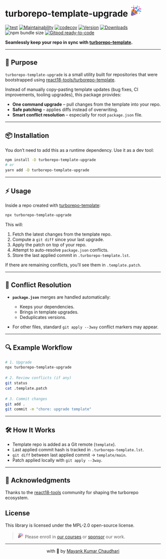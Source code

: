 # turborepo-template-upgrade <img src="https://raw.githubusercontent.com/mayank1513/mayank1513/main/popper.png" style="height: 40px"/>

[![test](https://github.com/react18-tools/turborepo-template-upgrade/actions/workflows/test.yml/badge.svg)](https://github.com/react18-tools/turborepo-template-upgrade/actions/workflows/test.yml)
[![Maintainability](https://qlty.sh/badges/d71561ba-73d4-4182-a419-98ccb23e4a0a/maintainability.svg)](https://qlty.sh/gh/react18-tools/projects/turborepo-template-upgrade)
[![codecov](https://codecov.io/gh/react18-tools/turborepo-template-upgrade/graph/badge.svg)](https://codecov.io/gh/react18-tools/turborepo-template-upgrade) [![Version](https://img.shields.io/npm/v/turborepo-template-upgrade.svg?colorB=green)](https://www.npmjs.com/package/turborepo-template-upgrade) [![Downloads](https://img.jsdelivr.com/img.shields.io/npm/d18m/turborepo-template-upgrade.svg)](https://www.npmjs.com/package/turborepo-template-upgrade) ![npm bundle size](https://img.shields.io/bundlephobia/minzip/turborepo-template-upgrade) [![Gitpod ready-to-code](https://img.shields.io/badge/Gitpod-ready--to--code-blue?logo=gitpod)](https://gitpod.io/from-referrer/)

**Seamlessly keep your repo in sync with [turborepo-template](https://github.com/react18-tools/turborepo-template).**

---

## 🚀 Purpose

`turborepo-template-upgrade` is a small utility built for repositories that were bootstrapped using [react18-tools/turborepo-template](https://github.com/react18-tools/turborepo-template).

Instead of manually copy-pasting template updates (bug fixes, CI improvements, tooling upgrades), this package provides:

- **One command upgrade** – pull changes from the template into your repo.
- **Safe patching** – applies diffs instead of overwriting.
- **Smart conflict resolution** – especially for root `package.json` file.

---

## 📦 Installation

You don’t need to add this as a runtime dependency. Use it as a dev tool:

```bash
npm install -D turborepo-template-upgrade
# or
yarn add -D turborepo-template-upgrade
```

---

## ⚡ Usage

Inside a repo created with [turborepo-template](https://github.com/react18-tools/turborepo-template):

```bash
npx turborepo-template-upgrade
```

This will:

1. Fetch the latest changes from the template repo.
2. Compute a `git diff` since your last upgrade.
3. Apply the patch on top of your repo.
4. Attempt to auto-resolve `package.json` conflicts.
5. Store the last applied commit in `.turborepo-template.lst`.

If there are remaining conflicts, you’ll see them in `.template.patch`.

---

## 🧩 Conflict Resolution

- **`package.json`** merges are handled automatically:
  - Keeps your dependencies.
  - Brings in template upgrades.
  - Deduplicates versions.

- For other files, standard `git apply --3way` conflict markers may appear.

---

## 🔍 Example Workflow

```bash
# 1. Upgrade
npx turborepo-template-upgrade

# 2. Review conflicts (if any)
git status
cat .template.patch

# 3. Commit changes
git add .
git commit -m "chore: upgrade template"
```

---

## 🛠 How It Works

- Template repo is added as a Git remote (`template`).
- Last applied commit hash is tracked in `.turborepo-template.lst`.
- `git diff` between last applied commit → `template/main`.
- Patch applied locally with `git apply --3way`.

---

## 🙏 Acknowledgments

Thanks to the [react18-tools](https://github.com/react18-tools) community for shaping the turborepo ecosystem.

## License

This library is licensed under the MPL-2.0 open-source license.

> <img src="https://raw.githubusercontent.com/mayank1513/mayank1513/main/popper.png" style="height: 20px"/> Please enroll in [our courses](https://mayank-chaudhari.vercel.app/courses) or [sponsor](https://github.com/sponsors/mayank1513) our work.

<hr />

<p align="center" style="text-align:center">with 💖 by <a href="https://mayank-chaudhari.vercel.app" target="_blank">Mayank Kumar Chaudhari</a></p>
